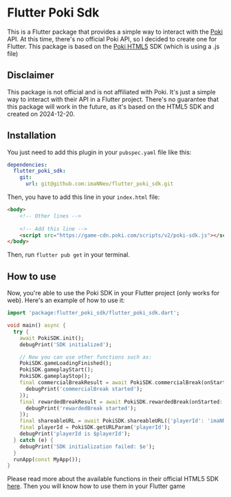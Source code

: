 # Flutter Poki Sdk
This is a Flutter package that provides a simple way to interact with the [Poki](https://poki.com/) API.
At this time, there's no official Poki API, so I decided to create one for Flutter. 
This package is based on the [Poki HTML5](https://sdk.poki.com/html5.html) SDK (which is using a .js file)

## Disclaimer
This package is not official and is not affiliated with Poki. It's just a simple way to interact with their API in a Flutter project.
There's no guarantee that this package will work in the future, as it's based on the HTML5 SDK and created on 2024-12-20.

## Installation
You just need to add this plugin in your `pubspec.yaml` file like this:
```yaml
dependencies:
  flutter_poki_sdk:
    git:
      url: git@github.com:imaNNeo/flutter_poki_sdk.git
```
Then, you have to add this line in your `index.html` file:
```html
<body>
	<!-- Other lines -->
	
	<!-- Add this line -->
	<script src="https://game-cdn.poki.com/scripts/v2/poki-sdk.js"></script>
</body>
```

Then, run `flutter pub get` in your terminal.


## How to use

Now, you're able to use the Poki SDK in your Flutter project (only works for web). 
Here's an example of how to use it:

```dart
import 'package:flutter_poki_sdk/flutter_poki_sdk.dart';

void main() async {
  try {
    await PokiSDK.init();
    debugPrint('SDK initialized');

    // Now you can use other functions such as:
    PokiSDK.gameLoadingFinished();
    PokiSDK.gameplayStart();
    PokiSDK.gameplayStop();
    final commercialBreakResult = await PokiSDK.commercialBreak(onStarted: () {
      debugPrint('commercialBreak started');
    });
    final rewardedBreakResult = await PokiSDK.rewardedBreak(onStarted: () {
      debugPrint('rewardedBreak started');
    });
    final shareableURL = await PokiSDK.shareableURL({'playerId': 'imaNNeo'});
    final playerId = PokiSDK.getURLParam('playerId');
    debugPrint('playerId is $playerId');
  } catch (e) {
    debugPrint('SDK initialization failed: $e');
  }
  runApp(const MyApp());
}
```

Please read more about the available functions in their official HTML5 SDK [here](https://sdk.poki.com/html5.html).
Then you will know how to use them in your Flutter game
